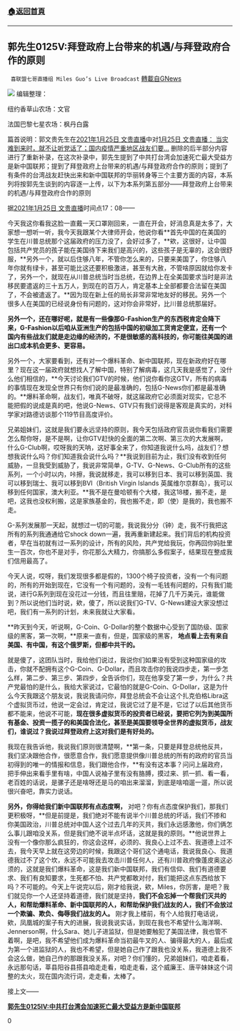 ###  [:house:返回首頁](https://github.com/ourhimalayas/txt)
---

## 郭先生0125V:拜登政府上台带来的机遇/与拜登政府合作的原则
` 喜联盟七哥直播组 Miles Guo’s Live Broadcast` [轉載自GNews](https://gnews.org/zh-hans/815734/)

![]()![](https://gnews.org/wp-content/uploads/2021/01/封二-1.png)
编辑整理：

纽约香草山农场：文官

法国巴黎七星农场：枫丹白露

篇首说明：郭文贵先生在[2021年1月25日 文贵直播](https://gtv.org/video/id=600f5b6ab819717e79b067dd)中对[1月25日 文贵直播： 当灾难到来时，就不让听党话了；国内疫情严重地区战友们要…](https://gtv.org/video/id=600f0803b819717e79b02303) 删除的后半部分内容进行了重新补录，在这次补录中，郭先生提到了中共打台湾会加速死亡最大受益方是新中国联邦；提到了拜登政府上台带来的机遇/与拜登政府合作的原则；提到了有条件的台湾战友赶快出来和新中国联邦的华丽转身等三个主要方面的内容，本系列将按郭先生谈到的内容逐一上传，以下为本系列第五部分——拜登政府上台带来的机遇/与拜登政府合作的原则

据[2021年1月25日 文贵直播](https://gtv.org/video/id=600f5b6ab819717e79b067dd)时间点17：08——

今天我这你看我这脸一直戴一天口罩刚回来，一直在开会，好消息真是太多了，大家想一想听一听，我今天我跟某个大律师开会，他说你看**首先中国的在美国的学生在川普总统那个这届政府的压力没了，会好过多了，**欸，这很好，让中国包括共产党员的孩子能在美国待下来我们是高兴的，这些孩子是无辜的，这会很舒服，**另外一个，就以后住够八年，不管你怎么来的，只要来美国了，你住够八年你就有绿卡，甚至可能比这还要积极激进，甚至有大赦，不管啥原因就给你发卡了，另外一个，就现在从川普总统当时当总统，在边界上在全美国要求当时是非法移民要遣返的三十五万人，到现在的百万人，肯定基本上全部都要合法留在美国了，不会被遣返了。**因为现在新上任的局长非常非常地友好的移民。另外一个很多人在美国的已经说身份有问题的，这对你会非常好，比川普总统那届好。

**另外一个，还在哪好呢，就是有一些像那G-Fashion生产的东西税肯定会降下来，G-Fashion以后咱从亚洲生产的包括中国的初级加工货肯定便宜，还有一个国内有些战友们就是走边缘的经济的，不是很敏感的高科技的，你可能往美国的进出口成本机会更多、更容易。**

另外一个，大家要看到，还有对一个爆料革命、新中国联邦，现在新政府好在哪里？现在这一届政府就想找人了解中国，特别了解病毒，这几天我是感觉了，没什么他们相信的，**今天讨论我们GTV的时候，他们说你看你这GTV，所有的病毒的事情现在发现全世界只有你们说的是最准确的，包括G-News你们都是最准确的。**爆料革命啊，战友们，唯真不破呀，就这届政府它必须面对现实，它总不能把假的说成是真的吧，他说G-News、GTV只有我们说得是客观是真实的，对科学家对路德访谈那个119节目高度评价。

兄弟姐妹们，这就是我们要永远坚持的原则，我今天包括政府官员说你看我们需要怎么帮你呀，是不是啊，让你GTV赶快的全面的第二次啊、第三次的大发展啊，什么G-Club啊，哎呀我的天呐，这好事全来了，你知道我说什么吗，战友们？想想我说什么吗？你们知道我会说什么吗？**我说到目前为止，我们没有收到任何威胁，一旦我受到威胁了，我说非常简单，G-TV、G-News、G-Club所有的这些系列，一个小时以内，咔擦，我说就移走，我可以移到日本、我可以移到英国、我可以移到瑞士、我可以移到BVI（British Virgin Islands 英属维尔京群岛），我可以移到任何国家，澳大利亚。**我不是在曼哈顿有个大楼，我这18楼，搬不走，是吧，这我也没权利搬，这是家族基金的，我也搬不走，即（使）是我的，我也搬不走。

G-系列发展那一天起，就想过一切的可能，我说我分分（钟）走，我不行我把这所有的系列我通通给它shock down一遍，我再重新建起来。我们背后的机构投资者，早在当初就有过一系列的设计，所有的风险，共产党给我玩，你再回你妈肚里生一百次，你也不是对手，你花那么大精力，你搞那么多假案子，结果现在整成我们信用最高了。

今天人说，哎呀，我们发现很多都是假的，1300个椅子投资者，没有一个有问题的，所有的开始到现在，它没有一个有问题的，没有一毛钱有问题的，只有我们能说，进行G系列到现在没花过一分钱，而且往里赔，花掉了几千万美元，谁能做到？所以说他们当时说，欸，傻了，所以说我们G-TV、G-News建设大家没想过吧，我们有一系列的计划，未来我就让大家看。

**昨天到今天，听说啊，G-Coin、G-Dollar的整个数据中心受到了国防级、国家级的黑客，第一次啊，**原来一直有，但是，国家级的黑客， **地点看上去有来自美国、有中国，有这个俄罗斯，但都中共干的。**

就是傻了，这团队当时，我给他们说过，我说你们如果没有受到这种国家级的攻击，你就不配拥有这个G-Coin、G-Dollar，而且攻击你的我说四步走，第一步怎么样，第二步、第三步、第四步，全告诉你们，现在他享受了第一步，为什么？共产党最怕的是什么，我给大家说过，它最怕的就是G-Coin、G-Dollar，这是为什么今天我跟这个朋友说，我说我请问你，拜登总统会不会让这个扎克伯格Libra这个虚拟货币过，他说一定会过，肯定过，我说它过了是不是，它过了以后其他货币都不能来，他说不可能，**现在很多虚拟货币的投资者已经说，要把它列为到美国所有基金、投资一揽子的和美国合法化，甚至是美国要领导全世界的虚拟货币，战友们，谁说过？我说过拜登政府上这对我们是有好处的。**

我现在我告诉他，我说我们原则很清楚啊，**第一条，只要是拜登总统他反共，我们坚决跟他合作，很愿意合作，我们愿意提供像川普总统的所有的政府的官员当初得到的唯一的情报和信息，我们跟他合作，**有没有这本事？问问上届政府，把手伸出来看手里有啥，中国人说袖子里有没有胳膊，摸过来、抓一抓、看一看，老百姓的话说，是骡子还是啥呀还是马的咱出来溜溜，到底是啥咱遛一遛，所以说很兴奋吧，靠实力说话。

**另外，你得给我们新中国联邦有点态度啊，** 对吧？你有点态度保护我们，那我们更积极呀，**但是前提是，我们绝对不能有说半个川普总统的坏话，我们不掺和你美国政治，川普总统对中国人这个过去几年的灭共，我们永远感激他，你们俩怎么事儿跟咱没关系，但是我们绝不说半点坏话，这就是我的原则。**他说世界上没有一个像你那么疯狂的，你这会这样，必须的、我良心上过不去、我道德上过不去，我今天早上就在这旁边的时候，我跟这个哥们这个通电话，我说我良心、我道德我过不了这个坎，永远不可能我去攻击川普任何人，还有川普政府像蓬皮奥这必须的，这就是我们爆料革命，这是我们新中国联邦，我们有信仰、我们有道德要求、我们有良知要求，生死都不怕、共产党都敢对付，我们能把这点东西给放下吗？不可能的。今天上午说完以后，刚才给我说，欸，Miles，你厉害，是吧？我们就见你一个人还坚持着道德，我们就是坚持，**我们不会忘掉一个帮我们灭共的人，和帮助爆料革命、新中国联邦的人，和帮助保护我们战友的人，我们不会放过一个欺骗、欺负、侮辱我们战友的人。** 刚才我上楼前，有个人给我打电话说，欸，凤凰城的案子有大的进展，我说我说实话，到现在我也不希望什么海洋啊、Jennerson啊，什么Sara、她儿子进监狱，但是她要触犯了美国法律，我也管不着啊，是吧，我不希望他们成为爆料革命当初最牛叉的人、骗得最大的人，最后成为第一个进监狱的人，我也不希望，但是她自己作了跟我也没关系，我道德上我不会这么做，她自己作的那跟我没关系，对吧？你们懂的，兄弟姐妹们，咱走着看，永远那句话，莘县阳谷县搭县咱走走看，咱走走看，这个威廉王、唐平妹妹这个词整的太火，现在国内流行词，走走看，太棒了。

接上文——

[**郭先生0125IV:中共打台湾会加速死亡最大受益方是新中国联邦**](https://gnews.org/zh-hans/815704/)

0
